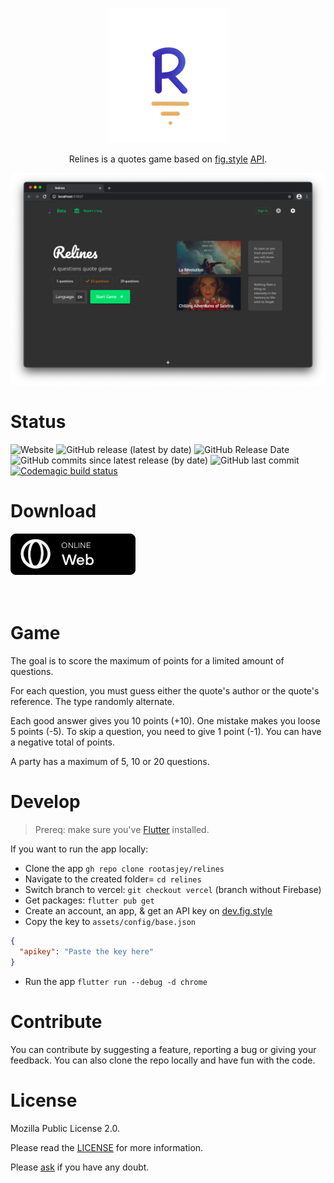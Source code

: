 <p align="middle">
<img src="./web/icons/192.png" />
</p>

<p align="middle">
Relines is a quotes game based on <a href="https://fig.style">fig.style</a> <a href="https://dev.fig.style">API</a>.
</p>

<p align="middle">
<img src="./screenshots/desktop_home.png" />
</p>


# Status

![Website](https://img.shields.io/website?down_color=lightgrey&down_message=offline&style=for-the-badge&up_color=blue&up_message=online&url=https%3A%2F%2Frelines.fig.style)
![GitHub release (latest by date)](https://img.shields.io/github/v/release/rootasjey/relines?style=for-the-badge)
![GitHub Release Date](https://img.shields.io/github/release-date/rootasjey/relines?style=for-the-badge)
![GitHub commits since latest release (by date)](https://img.shields.io/github/commits-since/rootasjey/relines/latest?style=for-the-badge)
![GitHub last commit](https://img.shields.io/github/last-commit/rootasjey/relines?style=for-the-badge)
[![Codemagic build status](https://api.codemagic.io/apps/5fd420c277de1a00167ebea4/5fd420c277de1a00167ebea3/status_badge.svg)](https://codemagic.io/apps/5fd420c277de1a00167ebea4/5fd420c277de1a00167ebea3/latest_build)

# Download
<!-- 
<span style="margin-right: 10px;">
  <a href="https://apps.apple.com/us/app/out-of-context/id1516117110?ls=1">
    <img src="./screenshots/app_store_badge.png" title="Ppp Store" width="200"/>
  </a>
</span>

<span style="margin-right: 10px;">
  <a href="https://play.google.com/store/apps/details?id=com.outofcontext.app">
    <img src="./screenshots/google_play_badge.png" title="Play Store" width="200"/>
  </a>
</span> -->

<span>
  <a href="https://relines.fig.style">
    <img src="./screenshots/web_badge.png" title="Web" width="200"/>
  </a>
</span>
<br>
<br>
<br>

# Game

The goal is to score the maximum of points for a limited amount of questions.

For each question, you must guess either the quote's author or the quote's reference. The type randomly alternate.

Each good answer gives you 10 points (+10). One mistake makes you loose 5 points (-5). To skip a  question, you need to give 1 point (-1). You can have a negative total of points.

A party has a maximum of 5, 10 or 20 questions.

# Develop

> Prereq: make sure you've [Flutter](https://flutter.dev) installed.

If you want to run the app locally:

* Clone the app `gh repo clone rootasjey/relines`
* Navigate to the created folder= `cd relines`
* Switch branch to vercel: `git checkout vercel` (branch without Firebase)
* Get packages: `flutter pub get`
* Create an account, an app, & get an API key on [dev.fig.style](https://dev.fig.style)
* Copy the key to `assets/config/base.json`

```json
{
  "apikey": "Paste the key here"
}
```

* Run the app `flutter run --debug -d chrome`
# Contribute

You can contribute by suggesting a feature, reporting a bug or giving your feedback. You can also clone the repo locally and have fun with the code.

# License

Mozilla Public License 2.0.

Please read the [LICENSE](./LICENSE) for more information.

Please [ask](mailto:github@fig.style) if you have any doubt.
